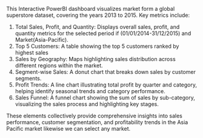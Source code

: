 This Interactive PowerBI dashboard visualizes  market form a global superstore dataset, covering the years 2013 to 2015. 
Key metrics include:
1. Total Sales, Profit, and Quantity: Displays overall sales, profit, and quantity metrics for the selected period if (01/01/2014-31/12/2015) and Market(Asia-Pacific).
2. Top 5 Customers: A table showing the top 5 customers ranked by highest sales
3. Sales by Geography: Maps highlighting sales distribution across different regions within the market.
4. Segment-wise Sales: A donut chart that breaks down sales by customer segments.
5. Profit Trends: A line chart illustrating total profit by quarter and category, helping identify seasonal trends and category performance.
6. Sales Funnel: A funnel chart showing the sum of sales by sub-category, visualizing the sales process and highlighting key stages.

These elements collectively provide comprehensive insights into sales performance, customer segmentation, and profitability trends in the Asia Pacific market likewise we can select any market.
